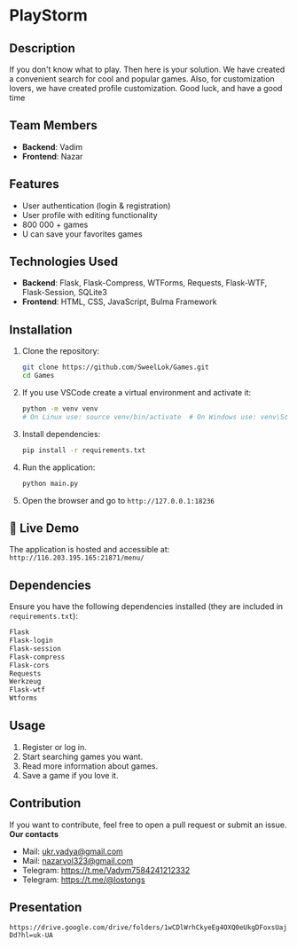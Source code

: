 # PlayStorm

## Description
If you don't know what to play. Then here is your solution. We have created a convenient search for cool and popular games. Also, for customization lovers, we have created profile customization. Good luck, and have a good time

## Team Members
- **Backend**: Vadim
- **Frontend**: Nazar

## Features
- User authentication (login & registration)
- User profile with editing functionality
- 800 000 + games
- U can save your favorites games

## Technologies Used
- **Backend**: Flask, Flask-Compress, WTForms, Requests, Flask-WTF, Flask-Session, SQLite3
- **Frontend**: HTML, CSS, JavaScript, Bulma Framework

## Installation
1. Clone the repository:
   ```bash
   git clone https://github.com/SweelLok/Games.git
   cd Games
   ```
2. If you use VSCode create a virtual environment and activate it:
   ```bash
   python -m venv venv
   # On Linux use: source venv/bin/activate  # On Windows use: venv\Scripts\activate
   ```
3. Install dependencies:
   ```bash
   pip install -r requirements.txt
   ```
4. Run the application:
   ```bash
   python main.py
   ```
5. Open the browser and go to `http://127.0.0.1:18236`

## 🚀 Live Demo
The application is hosted and accessible at: `http://116.203.195.165:21871/menu/`

## Dependencies
Ensure you have the following dependencies installed (they are included in `requirements.txt`):
```txt
Flask
Flask-login
Flask-session
Flask-compress
Flask-cors
Requests
Werkzeug
Flask-wtf
Wtforms
```

## Usage
1. Register or log in.
2. Start searching games you want.
3. Read more information about games.
4. Save a game if you love it.

## Contribution
If you want to contribute, feel free to open a pull request or submit an issue.
**Our contacts**
- Mail: ukr.vadya@gmail.com
- Mail: nazarvol323@gmail.com
- Telegram: https://t.me/Vadym7584241212332
- Telegram: https://t.me/@lostongs

## Presentation 
`https://drive.google.com/drive/folders/1wCDlWrhCkyeEg4OXQ0eUkgDFoxsUajDd?hl=uk-UA`
